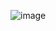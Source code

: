 ![image](https://github.com/UMLCloudComputing/firefly/assets/136134023/d965aad8-9470-4b74-8041-8871daa3807e)

